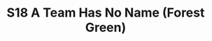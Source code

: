 ---
title: S18 A Team Has No Name (Forest Green)
permalink: "/teams/forest-green"
members:
- Derrick Johnson - Captain
- Keith Holleran - Quarterback
- "Alex Schaps\t"
- "Brandon Conradis\t"
- "Danny Hughes\t"
- "Keaton Fedak\t"
- "Kotcher Dizeyee\t"
- Manny Montes de oca
- "Matthew Shailer\t"
- "Nolan Lazarus\t"
- "Rob Casey\t"
- "Sean Bartel\t"
- "Turner Hirsh\t"
- "Udochi Onwubiko\t"
- Scott Graham
teamid: 6914
name: S18 A Team Has No Name
color: Forest Green
division: ''
---